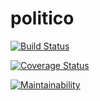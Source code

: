 # politico
[![Build Status](https://travis-ci.com/Muart-C/politico.svg?branch=develop)](https://travis-ci.com/Muart-C/politico)

[![Coverage Status](https://coveralls.io/repos/github/Muart-C/politico/badge.svg?branch=develop)](https://coveralls.io/github/Muart-C/politico?branch=develop)

[![Maintainability](https://api.codeclimate.com/v1/badges/71270642743b6a0883b3/maintainability)](https://codeclimate.com/github/Muart-C/politico/maintainability)
